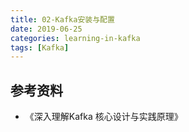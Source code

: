 ```yaml
---
title: 02-Kafka安装与配置
date: 2019-06-25
categories: learning-in-kafka
tags: [Kafka]
---
```










## 参考资料

- 《深入理解Kafka 核心设计与实践原理》